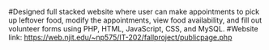 #Designed full stacked website where user can make appointments to pick up leftover food, modify the appointments, view food availability, and fill out volunteer forms using PHP, HTML, JavaScript, CSS, and MySQL. 
#Website link: https://web.njit.edu/~np575/IT-202/fallproject/publicpage.php
